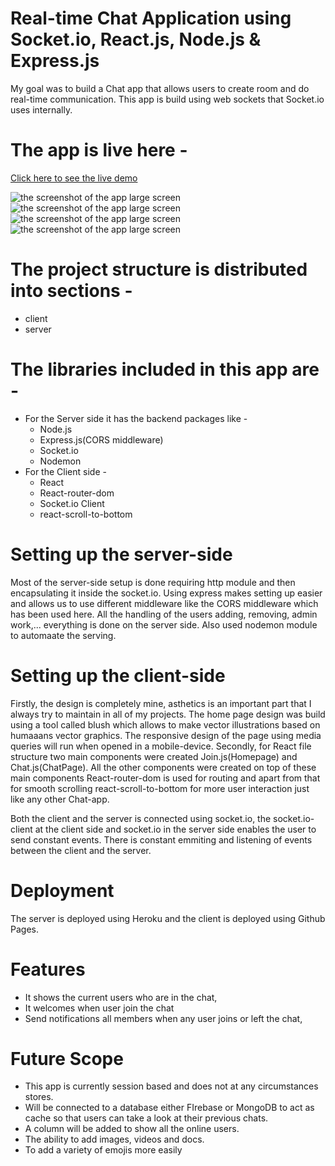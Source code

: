 # Real-time Chat Application using Socket.io, React.js, Node.js & Express.js
My goal was to build a Chat app that allows users to create room and do real-time communication. 
This app is build using web sockets that Socket.io uses internally.

# The app is live here - 
[Click here to see the live demo](https://5f8db8ab81543495e98f17cd--gallant-archimedes-a7086a.netlify.app)

<img src="./home-page.png" alt="the screenshot of the app large screen"/>
<img src="./chat-page.png" alt="the screenshot of the app large screen"/>
<img src="./home-page-mobile.png" alt="the screenshot of the app large screen"/> <img src="./chat-page-mobile.png" alt="the screenshot of the app large screen"/>


# The project structure is distributed into sections - 
* client 
* server
# The libraries included in this app are - 
* For the Server side it has the backend packages like -
  * Node.js 
  * Express.js(CORS middleware) 
  * Socket.io 
  * Nodemon
* For the Client side - 
  * React 
  * React-router-dom
  * Socket.io Client
  * react-scroll-to-bottom

# Setting up the server-side
Most of the server-side setup is done requiring http module and then encapsulating it inside the socket.io. Using express makes setting up easier and allows us to use different middleware like the CORS middleware which has been used here.
All the handling of the users adding, removing, admin work,... everything is done on the server side. Also used nodemon module to automaate the serving.

# Setting up the client-side 
Firstly, the design is completely mine, asthetics is an important part that I always try to maintain in all of my projects.
The home page design was build using a tool called blush which allows to make vector illustrations based on humaaans vector graphics.
The responsive design of the page using media queries will run when opened in a mobile-device.
Secondly, for React file structure two main components were created Join.js(Homepage) and Chat.js(ChatPage). All the other components were created on top of these main components
React-router-dom is used for routing and apart from that for smooth scrolling react-scroll-to-bottom for more user interaction just like any other Chat-app. 

Both the client and the server is connected using socket.io, the socket.io-client at the client side and socket.io in the server side enables the user to send constant events. There is constant emmiting and listening of events between the client and the server.

# Deployment
The server is deployed using Heroku and the client is deployed using Github Pages.

# Features
* It shows the current users who are in the chat,
* It welcomes when user join the chat 
* Send notifications all members when any user joins or left the chat,

# Future Scope
* This app is currently session based and does not at any circumstances stores. 
* Will be connected to a database either FIrebase or MongoDB to act as cache so that users can take a look at their previous chats.
* A column will be added to show all the online users.
* The ability to add images, videos and docs.
* To add a variety of emojis more easily
